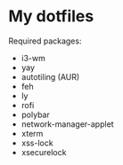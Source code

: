 # My dotfiles
Required packages:
- i3-wm
- yay
- autotiling (AUR)
- feh
- ly
- rofi
- polybar
- network-manager-applet
- xterm
- xss-lock
- xsecurelock

